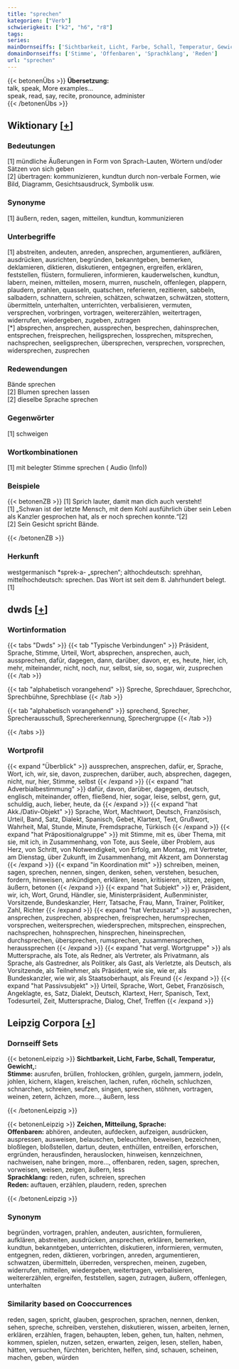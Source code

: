 ```yaml
---
title: "sprechen"
kategorien: ["Verb"]
schwierigkeit: ["k2", "h6", "r8"]
tags:
series:
mainDornseiffs: ['Sichtbarkeit, Licht, Farbe, Schall, Temperatur, Gewicht,', 'Zeichen, Mitteilung, Sprache']
domainDornseiffs: ['Stimme', 'Offenbaren', 'Sprachklang', 'Reden']
url: "sprechen"
---
```


{{< betonenÜbs >}}
**Übersetzung:**  
talk, speak, More examples...  
speak, read, say, recite, pronounce, administer  
{{< /betonenÜbs >}}

## Wiktionary [[+](https://de.wiktionary.org/wiki/sprechen)]

### Bedeutungen
[1] mündliche Äußerungen in Form von Sprach-Lauten, Wörtern und/oder Sätzen von sich geben  
[2] übertragen: kommunizieren, kundtun durch non-verbale Formen, wie Bild, Diagramm, Gesichtsausdruck, Symbolik usw.  

### Synonyme
[1] äußern, reden, sagen, mitteilen, kundtun, kommunizieren  

### Unterbegriffe
[1] abstreiten, andeuten, anreden, ansprechen, argumentieren, aufklären, ausdrücken, ausrichten, begründen, bekanntgeben, bemerken, deklamieren, diktieren, diskutieren, entgegnen, ergreifen, erklären, feststellen, flüstern, formulieren, informieren, kauderwelschen, kundtun, labern, meinen, mitteilen, mosern, murren, nuscheln, offenlegen, plappern, plaudern, prahlen, quasseln, quatschen, referieren, rezitieren, sabbeln, salbadern, schnattern, schreien, schätzen, schwatzen, schwätzen, stottern, übermitteln, unterhalten, unterrichten, verbalisieren, vermuten, versprechen, vorbringen, vortragen, weitererzählen, weitertragen, widerrufen, wiedergeben, zugeben, zutragen  
[*] absprechen, ansprechen, aussprechen, besprechen, dahinsprechen, entsprechen, freisprechen, heiligsprechen, lossprechen, mitsprechen, nachsprechen, seeligsprechen, übersprechen, versprechen, vorsprechen, widersprechen, zusprechen  

### Redewendungen
Bände sprechen  
[2] Blumen sprechen lassen  
[2] dieselbe Sprache sprechen  

### Gegenwörter
[1] schweigen  

### Wortkombinationen
[1] mit belegter Stimme sprechen ( Audio (Info))  

### Beispiele
{{< betonenZB >}}
[1] Sprich lauter, damit man dich auch versteht!  
[1] „Schwan ist der letzte Mensch, mit dem Kohl ausführlich über sein Leben als Kanzler gesprochen hat, als er noch sprechen konnte.“[2]  
[2] Sein Gesicht spricht Bände.  

{{< /betonenZB >}}
### Herkunft
westgermanisch *sprek-a- „sprechen“; althochdeutsch: sprehhan, mittelhochdeutsch: sprechen. Das Wort ist seit dem 8. Jahrhundert belegt.[1]  



## dwds [[+](https://www.dwds.de/wb/sprechen)]

### Wortinformation
{{< tabs "Dwds" >}}
{{< tab "Typische Verbindungen" >}}
Präsident, Sprache, Stimme, Urteil, Wort, absprechen, ansprechen, auch, aussprechen, dafür, dagegen, dann, darüber, davon, er, es, heute, hier, ich, mehr, miteinander, nicht, noch, nur, selbst, sie, so, sogar, wir, zusprechen
{{< /tab >}}

{{< tab "alphabetisch vorangehend" >}}
Spreche, Sprechdauer, Sprechchor, Sprechbühne, Sprechblase
{{< /tab >}}

{{< tab "alphabetisch vorangehend" >}}
sprechend, Sprecher, Sprecherausschuß, Sprechererkennung, Sprechergruppe
{{< /tab >}}

{{< /tabs >}}

### Wortprofil
{{< expand "Überblick" >}} aussprechen, ansprechen, dafür, er, Sprache, Wort, ich, wir, sie, davon, zusprechen, darüber, auch, absprechen, dagegen, nicht, nur, hier, Stimme, selbst {{< /expand >}}
{{< expand "hat Adverbialbestimmung" >}} dafür, davon, darüber, dagegen, deutsch, englisch, miteinander, offen, fließend, hier, sogar, leise, selbst, gern, gut, schuldig, auch, lieber, heute, da {{< /expand >}}
{{< expand "hat Akk./Dativ-Objekt" >}} Sprache, Wort, Machtwort, Deutsch, Französisch, Urteil, Band, Satz, Dialekt, Spanisch, Gebet, Klartext, Text, Grußwort, Wahrheit, Mal, Stunde, Minute, Fremdsprache, Türkisch {{< /expand >}}
{{< expand "hat Präpositionalgruppe" >}} mit Stimme, mit es, über Thema, mit sie, mit ich, in Zusammenhang, von Tote, aus Seele, über Problem, aus Herz, von Schritt, von Notwendigkeit, von Erfolg, am Montag, mit Vertreter, am Dienstag, über Zukunft, im Zusammenhang, mit Akzent, am Donnerstag {{< /expand >}}
{{< expand "in Koordination mit" >}} schreiben, meinen, sagen, sprechen, nennen, singen, denken, sehen, verstehen, besuchen, fordern, hinweisen, ankündigen, erklären, lesen, kritisieren, sitzen, zeigen, äußern, betonen {{< /expand >}}
{{< expand "hat Subjekt" >}} er, Präsident, wir, ich, Wort, Grund, Händler, sie, Ministerpräsident, Außenminister, Vorsitzende, Bundeskanzler, Herr, Tatsache, Frau, Mann, Trainer, Politiker, Zahl, Richter {{< /expand >}}
{{< expand "hat Verbzusatz" >}} aussprechen, ansprechen, zusprechen, absprechen, freisprechen, herumsprechen, vorsprechen, weitersprechen, wiedersprechen, mitsprechen, einsprechen, nachsprechen, hohnsprechen, hinsprechen, hineinsprechen, durchsprechen, übersprechen, rumsprechen, zusammensprechen, heraussprechen {{< /expand >}}
{{< expand "hat vergl. Wortgruppe" >}} als Muttersprache, als Tote, als Redner, als Vertreter, als Privatmann, als Sprache, als Gastredner, als Politiker, als Gast, als Verletzte, als Deutsch, als Vorsitzende, als Teilnehmer, als Präsident, wie sie, wie er, als Bundeskanzler, wie wir, als Staatsoberhaupt, als Freund {{< /expand >}}
{{< expand "hat Passivsubjekt" >}} Urteil, Sprache, Wort, Gebet, Französisch, Angeklagte, es, Satz, Dialekt, Deutsch, Klartext, Herr, Spanisch, Text, Todesurteil, Zeit, Muttersprache, Dialog, Chef, Treffen {{< /expand >}}

## Leipzig Corpora [[+](https://corpora.uni-leipzig.de/en/res?word=sprechen&corpusId=deu_newscrawl-public_2018)]

### Dornseiff Sets
{{< betonenLeipzig >}}
**Sichtbarkeit, Licht, Farbe, Schall, Temperatur, Gewicht,:**  
**Stimme:** ausrufen, brüllen, frohlocken, gröhlen, gurgeln, jammern, jodeln, johlen, kichern, klagen, kreischen, lachen, rufen, röcheln, schluchzen, schnarchen, schreien, seufzen, singen, sprechen, stöhnen, vortragen, weinen, zetern, ächzen, more..., äußern, less  

{{< /betonenLeipzig >}}


{{< betonenLeipzig >}}
**Zeichen, Mitteilung, Sprache:**  
**Offenbaren:** abhören, andeuten, aufdecken, aufzeigen, ausdrücken, auspressen, ausweisen, belauschen, beleuchten, beweisen, bezeichnen, bloßlegen, bloßstellen, dartun, deuten, enthüllen, entreißen, erforschen, ergründen, herausfinden, herauslocken, hinweisen, kennzeichnen, nachweisen, nahe bringen, more..., offenbaren, reden, sagen, sprechen, vorweisen, weisen, zeigen, äußern, less  
**Sprachklang:** reden, rufen, schreien, sprechen  
**Reden:** auftauen, erzählen, plaudern, reden, sprechen  

{{< /betonenLeipzig >}}

### Synonym
begründen, vortragen, prahlen, andeuten, ausrichten, formulieren, aufklären, abstreiten, ausdrücken, ansprechen, erklären, bemerken, kundtun, bekanntgeben, unterrichten, diskutieren, informieren, vermuten, entgegnen, reden, diktieren, vorbringen, anreden, argumentieren, schwatzen, übermitteln, überreden, versprechen, meinen, zugeben, widerrufen, mitteilen, wiedergeben, weitertragen, verbalisieren, weitererzählen, ergreifen, feststellen, sagen, zutragen, äußern, offenlegen, unterhalten


### Similarity based on Cooccurrences
reden, sagen, spricht, glauben, gesprochen, sprachen, nennen, denken, sehen, spreche, schreiben, verstehen, diskutieren, wissen, arbeiten, lernen, erklären, erzählen, fragen, behaupten, leben, gehen, tun, halten, nehmen, kommen, spielen, nutzen, setzen, erwarten, zeigen, lesen, stellen, haben, hätten, versuchen, fürchten, berichten, helfen, sind, schauen, scheinen, machen, geben, würden

